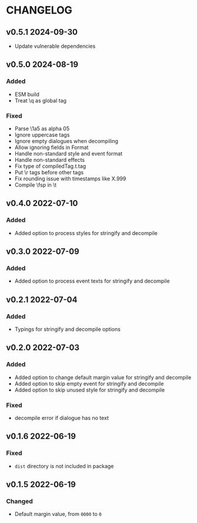 # CHANGELOG

## v0.5.1 2024-09-30

- Update vulnerable dependencies

## v0.5.0 2024-08-19

### Added

- ESM build
- Treat \q as global tag

### Fixed

- Parse \1a5 as alpha 05
- Ignore uppercase tags
- Ignore empty dialogues when decompiling
- Allow ignoring fields in Format
- Handle non-standard style and event format
- Handle non-standard effects
- Fix type of compiledTag.t.tag
- Put \r tags before other tags
- Fix rounding issue with timestamps like X.999
- Compile \fsp in \t

## v0.4.0 2022-07-10

### Added

- Added option to process styles for stringify and decompile

## v0.3.0 2022-07-09

### Added

- Added option to process event texts for stringify and decompile

## v0.2.1 2022-07-04

### Added

- Typings for stringify and decompile options

## v0.2.0 2022-07-03

### Added

- Added option to change default margin value for stringify and decompile
- Added option to skip empty event for stringify and decompile
- Added option to skip unused style for stringify and decompile

### Fixed

- decompile error if dialogue has no text

## v0.1.6 2022-06-19

### Fixed

- `dist` directory is not included in package

## v0.1.5 2022-06-19

### Changed

- Default margin value, from `0000` to `0`
